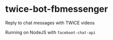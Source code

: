 # twice-bot-fbmessenger
Reply to chat messages with TWICE videos

Running on NodeJS with `faceboot-chat-api`
